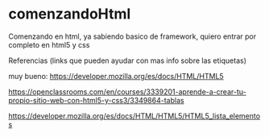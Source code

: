 # comenzandoHtml

Comenzando en html, ya sabiendo basico de framework, quiero entrar por completo en html5 y css

Referencias (links que pueden ayudar con mas info sobre las etiquetas)

muy bueno:  https://developer.mozilla.org/es/docs/HTML/HTML5

https://openclassrooms.com/en/courses/3339201-aprende-a-crear-tu-propio-sitio-web-con-html5-y-css3/3349864-tablas

https://developer.mozilla.org/es/docs/HTML/HTML5/HTML5_lista_elementos
